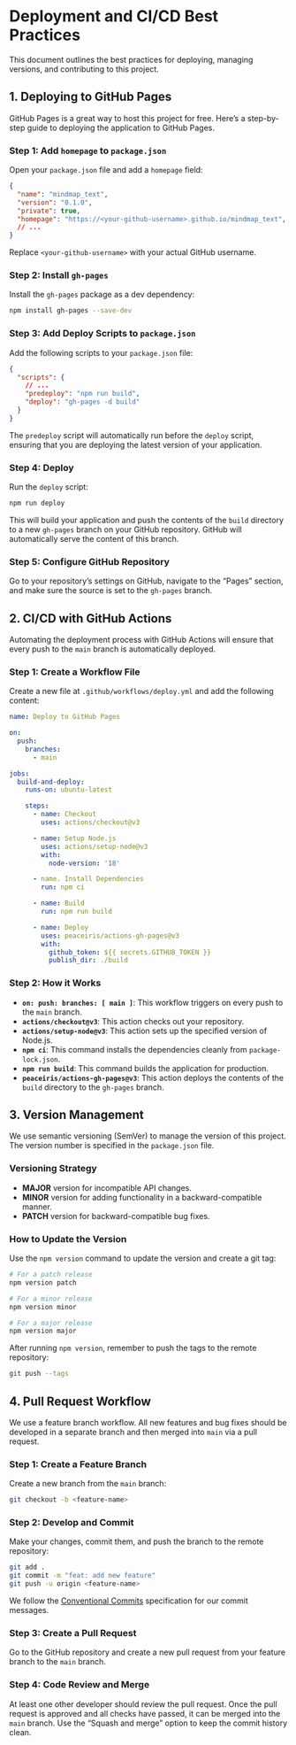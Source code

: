 # Deployment and CI/CD Best Practices

This document outlines the best practices for deploying, managing versions, and contributing to this project.

## 1. Deploying to GitHub Pages

GitHub Pages is a great way to host this project for free. Here’s a step-by-step guide to deploying the application to GitHub Pages.

### Step 1: Add `homepage` to `package.json`

Open your `package.json` file and add a `homepage` field:

```json
{
  "name": "mindmap_text",
  "version": "0.1.0",
  "private": true,
  "homepage": "https://<your-github-username>.github.io/mindmap_text",
  // ...
}
```

Replace `<your-github-username>` with your actual GitHub username.

### Step 2: Install `gh-pages`

Install the `gh-pages` package as a dev dependency:

```bash
npm install gh-pages --save-dev
```

### Step 3: Add Deploy Scripts to `package.json`

Add the following scripts to your `package.json` file:

```json
{
  "scripts": {
    // ...
    "predeploy": "npm run build",
    "deploy": "gh-pages -d build"
  }
}
```

The `predeploy` script will automatically run before the `deploy` script, ensuring that you are deploying the latest version of your application.

### Step 4: Deploy

Run the `deploy` script:

```bash
npm run deploy
```

This will build your application and push the contents of the `build` directory to a new `gh-pages` branch on your GitHub repository. GitHub will automatically serve the content of this branch.

### Step 5: Configure GitHub Repository

Go to your repository’s settings on GitHub, navigate to the “Pages” section, and make sure the source is set to the `gh-pages` branch.

## 2. CI/CD with GitHub Actions

Automating the deployment process with GitHub Actions will ensure that every push to the `main` branch is automatically deployed.

### Step 1: Create a Workflow File

Create a new file at `.github/workflows/deploy.yml` and add the following content:

```yaml
name: Deploy to GitHub Pages

on:
  push:
    branches:
      - main

jobs:
  build-and-deploy:
    runs-on: ubuntu-latest

    steps:
      - name: Checkout
        uses: actions/checkout@v3

      - name: Setup Node.js
        uses: actions/setup-node@v3
        with:
          node-version: '18'

      - name. Install Dependencies
        run: npm ci

      - name: Build
        run: npm run build

      - name: Deploy
        uses: peaceiris/actions-gh-pages@v3
        with:
          github_token: ${{ secrets.GITHUB_TOKEN }}
          publish_dir: ./build
```

### Step 2: How it Works

*   **`on: push: branches: [ main ]`**: This workflow triggers on every push to the `main` branch.
*   **`actions/checkout@v3`**: This action checks out your repository.
*   **`actions/setup-node@v3`**: This action sets up the specified version of Node.js.
*   **`npm ci`**: This command installs the dependencies cleanly from `package-lock.json`.
*   **`npm run build`**: This command builds the application for production.
*   **`peaceiris/actions-gh-pages@v3`**: This action deploys the contents of the `build` directory to the `gh-pages` branch.

## 3. Version Management

We use semantic versioning (SemVer) to manage the version of this project. The version number is specified in the `package.json` file.

### Versioning Strategy

*   **MAJOR** version for incompatible API changes.
*   **MINOR** version for adding functionality in a backward-compatible manner.
*   **PATCH** version for backward-compatible bug fixes.

### How to Update the Version

Use the `npm version` command to update the version and create a git tag:

```bash
# For a patch release
npm version patch

# For a minor release
npm version minor

# For a major release
npm version major
```

After running `npm version`, remember to push the tags to the remote repository:

```bash
git push --tags
```

## 4. Pull Request Workflow

We use a feature branch workflow. All new features and bug fixes should be developed in a separate branch and then merged into `main` via a pull request.

### Step 1: Create a Feature Branch

Create a new branch from the `main` branch:

```bash
git checkout -b <feature-name>
```

### Step 2: Develop and Commit

Make your changes, commit them, and push the branch to the remote repository:

```bash
git add .
git commit -m "feat: add new feature"
git push -u origin <feature-name>
```

We follow the [Conventional Commits](https://www.conventionalcommits.org/) specification for our commit messages.

### Step 3: Create a Pull Request

Go to the GitHub repository and create a new pull request from your feature branch to the `main` branch.

### Step 4: Code Review and Merge

At least one other developer should review the pull request. Once the pull request is approved and all checks have passed, it can be merged into the `main` branch. Use the “Squash and merge” option to keep the commit history clean.
